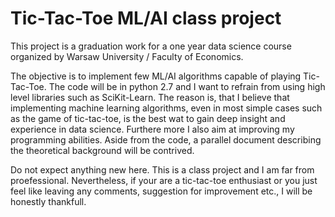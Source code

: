 # Tic-Tac-Toe ML/AI class project

This project is a graduation work for a one year data science course organized by Warsaw University / Faculty of Economics.

The objective is to implement few ML/AI algorithms capable of playing Tic-Tac-Toe. The code will be in python 2.7 and I want to refrain from using high level libraries such as SciKit-Learn. The reason is, that I believe that implementing machine learning algorithms, even in most simple cases such as the game of tic-tac-toe, is the best wat to gain deep insight and experience in data science. Furthere more I also aim at improving my programming abilities. Aside from the code, a parallel document describing the theoretical background will be contrived.

Do not expect anything new here. This is a class project and I am far from proefessional. Nevertheless, if your are a tic-tac-toe enthusiast or you just feel like leaving any comments, suggestion for improvement etc., I will be honestly thankfull.
